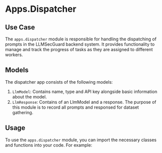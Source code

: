 # Apps.Dispatcher

## Use Case

The `apps.dispatcher` module is responsible for handling the dispatching of prompts in the LLMSecGuard backend system. It provides functionality to manage and track the progress of tasks as they are assigned to different workers.

## Models

The dispatcher app consists of the following models: 

1. `LlmModel`: Contains name, type and API key alongside basic information about the model. 
2. `LlmResponse`: Contains of an LlmModel and a response. The purpose of this module is to record all prompts and responsed for dataset gathering.


## Usage

To use the `apps.dispatcher` module, you can import the necessary classes and functions into your code. For example:
